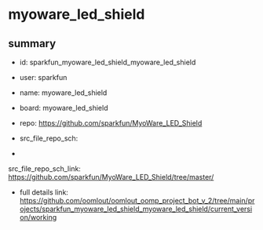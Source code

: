 # myoware_led_shield
 
## summary 
* id: sparkfun_myoware_led_shield_myoware_led_shield
* user: sparkfun
* name: myoware_led_shield
* board: myoware_led_shield
* repo: https://github.com/sparkfun/MyoWare_LED_Shield



* src_file_repo_sch: 
*
 src_file_repo_sch_link: https://github.com/sparkfun/MyoWare_LED_Shield/tree/master/
* full details link: https://github.com/oomlout/oomlout_oomp_project_bot_v_2/tree/main/projects/sparkfun_myoware_led_shield_myoware_led_shield/current_version/working  






